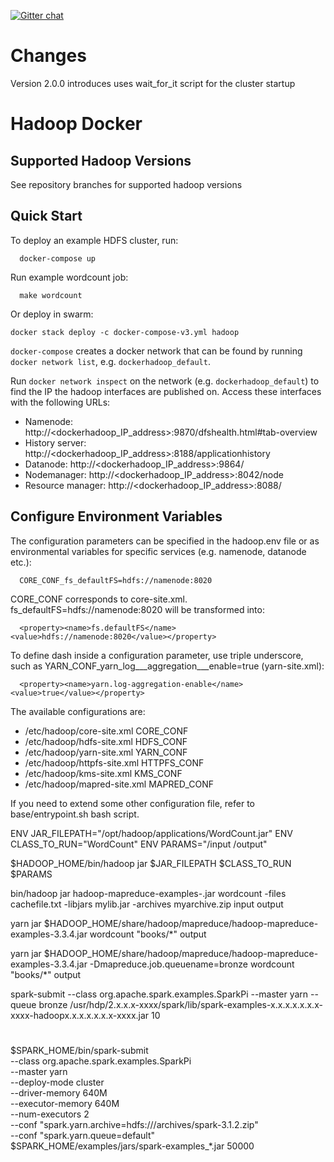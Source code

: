 [![Gitter chat](https://badges.gitter.im/gitterHQ/gitter.png)](https://gitter.im/brijeshdhaker-europe/Lobby)

# Changes

Version 2.0.0 introduces uses wait_for_it script for the cluster startup

# Hadoop Docker

## Supported Hadoop Versions
See repository branches for supported hadoop versions

## Quick Start

To deploy an example HDFS cluster, run:
```
  docker-compose up
```

Run example wordcount job:
```
  make wordcount
```

Or deploy in swarm:
```
docker stack deploy -c docker-compose-v3.yml hadoop
```

`docker-compose` creates a docker network that can be found by running `docker network list`, e.g. `dockerhadoop_default`.

Run `docker network inspect` on the network (e.g. `dockerhadoop_default`) to find the IP the hadoop interfaces are published on. Access these interfaces with the following URLs:

* Namenode: http://<dockerhadoop_IP_address>:9870/dfshealth.html#tab-overview
* History server: http://<dockerhadoop_IP_address>:8188/applicationhistory
* Datanode: http://<dockerhadoop_IP_address>:9864/
* Nodemanager: http://<dockerhadoop_IP_address>:8042/node
* Resource manager: http://<dockerhadoop_IP_address>:8088/

## Configure Environment Variables

The configuration parameters can be specified in the hadoop.env file or as environmental variables for specific services (e.g. namenode, datanode etc.):
```
  CORE_CONF_fs_defaultFS=hdfs://namenode:8020
```

CORE_CONF corresponds to core-site.xml. fs_defaultFS=hdfs://namenode:8020 will be transformed into:
```
  <property><name>fs.defaultFS</name><value>hdfs://namenode:8020</value></property>
```
To define dash inside a configuration parameter, use triple underscore, such as YARN_CONF_yarn_log___aggregation___enable=true (yarn-site.xml):
```
  <property><name>yarn.log-aggregation-enable</name><value>true</value></property>
```

The available configurations are:
* /etc/hadoop/core-site.xml CORE_CONF
* /etc/hadoop/hdfs-site.xml HDFS_CONF
* /etc/hadoop/yarn-site.xml YARN_CONF
* /etc/hadoop/httpfs-site.xml HTTPFS_CONF
* /etc/hadoop/kms-site.xml KMS_CONF
* /etc/hadoop/mapred-site.xml  MAPRED_CONF

If you need to extend some other configuration file, refer to base/entrypoint.sh bash script.

ENV JAR_FILEPATH="/opt/hadoop/applications/WordCount.jar"
ENV CLASS_TO_RUN="WordCount"
ENV PARAMS="/input /output"

$HADOOP_HOME/bin/hadoop jar $JAR_FILEPATH $CLASS_TO_RUN $PARAMS

bin/hadoop jar hadoop-mapreduce-examples-<ver>.jar wordcount -files cachefile.txt -libjars mylib.jar -archives myarchive.zip input output

yarn jar $HADOOP_HOME/share/hadoop/mapreduce/hadoop-mapreduce-examples-3.3.4.jar wordcount "books/*" output

yarn jar $HADOOP_HOME/share/hadoop/mapreduce/hadoop-mapreduce-examples-3.3.4.jar -Dmapreduce.job.queuename=bronze wordcount "books/*" output

spark-submit --class org.apache.spark.examples.SparkPi --master yarn --queue bronze /usr/hdp/2.x.x.x-xxxx/spark/lib/spark-examples-x.x.x.x.x.x.x-xxxx-hadoopx.x.x.x.x.x.x-xxxx.jar 10

#
$SPARK_HOME/bin/spark-submit \
--class org.apache.spark.examples.SparkPi \
--master yarn \
--deploy-mode cluster \
--driver-memory 640M \
--executor-memory 640M \
--num-executors 2 \
--conf "spark.yarn.archive=hdfs:///archives/spark-3.1.2.zip" \
--conf "spark.yarn.queue=default" \
$SPARK_HOME/examples/jars/spark-examples_*.jar 50000
